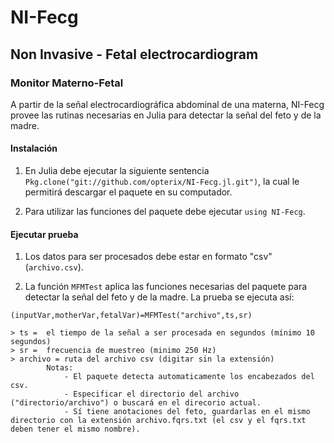 # NI-Fecg  
## Non Invasive - Fetal electrocardiogram
### Monitor Materno-Fetal

A partir de la señal electrocardiográfica abdominal de una materna, NI-Fecg provee las rutinas necesarias en Julia para detectar la señal del feto y de la madre.

#### Instalación

1. En Julia debe ejecutar la siguiente sentencia `Pkg.clone("git://github.com/opterix/NI-Fecg.jl.git")`, la cual le permitirá descargar el paquete en su computador.

2. Para utilizar las funciones  del paquete debe ejecutar `using NI-Fecg`.


#### Ejecutar prueba

1. Los datos para ser procesados debe estar en formato "csv" (`archivo.csv`).

2. La función `MFMTest` aplica las funciones necesarias del paquete para detectar la señal del feto y de la madre. La prueba se ejecuta así:

`(inputVar,motherVar,fetalVar)=MFMTest("archivo",ts,sr)`

	> ts =  el tiempo de la señal a ser procesada en segundos (mínimo 10 segundos)
	> sr =  frecuencia de muestreo (minimo 250 Hz)
	> archivo = ruta del archivo csv (digitar sin la extensión)
			Notas: 	
				- El paquete detecta automaticamente los encabezados del csv.
				- Especificar el directorio del archivo ("directorio/archivo") o buscará en el direcorio actual.
			 	- Sí tiene anotaciones del feto, guardarlas en el mismo directorio con la extensión archivo.fqrs.txt (el csv y el fqrs.txt deben tener el mismo nombre).

